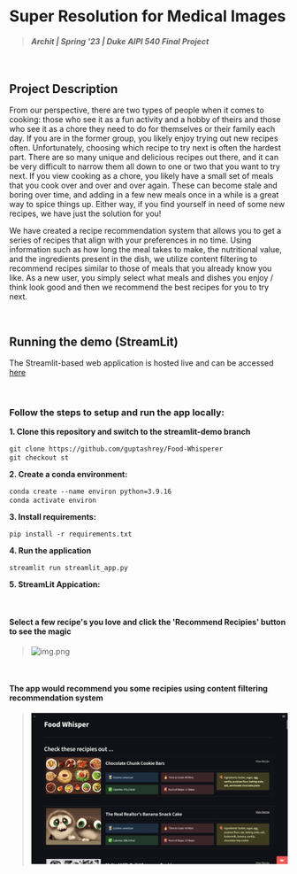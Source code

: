 # Super Resolution for Medical Images
> #### _Archit | Spring '23 | Duke AIPI 540 Final Project_
&nbsp;

## Project Description
From our perspective, there are two types of people when it comes to cooking: those who see it as a fun activity and a hobby of theirs and those who see it as a chore they need to do for themselves or their family each day. If you are in the former group, you likely enjoy trying out new recipes often. Unfortunately, choosing which recipe to try next is often the hardest part. There are so many unique and delicious recipes out there, and it can be very difficult to narrow them all down to one or two that you want to try next. If you view cooking as a chore, you likely have a small set of meals that you cook over and over and over again. These can become stale and boring over time, and adding in a few new meals once in a while is a great way to spice things up. Either way, if you find yourself in need of some new recipes, we have just the solution for you!

We have created a recipe recommendation system that allows you to get a series of recipes that align with your preferences in no time. Using information such as how long the meal takes to make, the nutritional value, and the ingredients present in the dish, we utilize content filtering to recommend recipes similar to those of meals that you already know you like. As a new user, you simply select what meals and dishes you enjoy / think look good and then we recommend the best recipes for you to try next.


&nbsp;
&nbsp;
## Running the demo (StreamLit)
The Streamlit-based web application is hosted live and can be accessed [here](https://food-whisperer.streamlit.app/?page=Recipe+Recommender)

&nbsp;
&nbsp;
### Follow the steps to setup and run the app locally:
**1. Clone this repository and switch to the streamlit-demo branch**
```
git clone https://github.com/guptashrey/Food-Whisperer
git checkout st
```
**2. Create a conda environment:** 
```
conda create --name environ python=3.9.16
conda activate environ
```
**3. Install requirements:** 
```
pip install -r requirements.txt
```
**4. Run the application**
```
streamlit run streamlit_app.py
```
**5. StreamLit Appication:**

&nbsp;
#### Select a few recipe's you love and click the 'Recommend Recipies' button to see the magic
>![img.png](data/images/dashboard1.png)

&nbsp;
#### The app would recommend you some recipies using content filtering recommendation system
>![img.png](data/images/dashboard2.png)

&nbsp;


